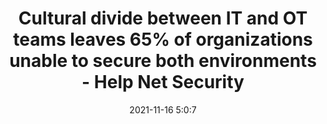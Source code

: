 ---
"title": "Cultural divide between IT and OT teams leaves 65% of organizations unable to secure both environments - Help Net Security"
"date": "2021-11-16 5:0:7"
"feed_name": "GOOGLENEWSINDUSTRIAL"
"feed_website": "https://news.google.com/search?q=industrial%2Bincident&hl=en-US&gl=US&ceid=US:en"
"feed_rss": "https://news.google.com/rss/search?q=industrial%2Bincident&hl=en-US&gl=US&ceid=US:en"
"link": "https://www.helpnetsecurity.com/2021/11/16/cultural-divide-it-ot/"
"source": "{'href': 'https://www.helpnetsecurity.com', 'title': 'Help Net Security'}"
"file": "_posts/2021-1-1-ad545b388422a976faaef0908951dd3c84837727.md"
"accident": "0"
"drilling": "0"
"dead": "0"
"injured": "0"
"arrested": "0"
"place": "unknown place"
"where": "unknown site"
"causes": "unknown"
"place_uri": "unknown place"
---